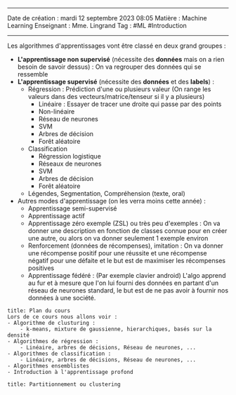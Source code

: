  ---

 Date de création : mardi 12 septembre 2023 08:05
 Matière : Machine Learning
 Enseignant : Mme. Lingrand
 Tag : #ML #Introduction 

---

Les algorithmes d'apprentissages vont être classé en deux grand groupes :
- **L'apprentissage non supervisé** (nécessite des **données** mais on a rien besoin de savoir dessus) : On va regrouper des données qui se ressemble
- **L'apprentissage supervisé** (nécessite des **données** et des **labels**) :
	- Régression : Prédiction d'une ou plusieurs valeur (On range les valeurs dans des vecteurs/matrice/tenseur si il y a plusieurs)
		- Linéaire : Essayer de tracer une droite qui passe par des points
		- Non-linéaire
		- Réseau de neurones
		- SVM
		- Arbres de décision
		- Forêt aléatoire
	- Classification
		- Régression logistique
		- Réseaux de neurones
		- SVM
		- Arbres de décision
		- Forêt aléatoire
	- Légendes, Segmentation, Compréhension (texte, oral)
- Autres modes d'apprentissage (on les verra moins cette année) :
	- Apprentissage semi-supervisé
	- Apprentissage actif
	- Apprentissage zéro exemple (ZSL) ou très peu d'exemples : On va donner une description en fonction de classes connue pour en créer une autre, ou alors on va donner seulement 1 exemple environ
	- Renforcement (données de récompenses), imitation : On va donner une récompense positif pour une réussite et une récompense négatif pour une défaite et le but est de maximiser les récompenses positives
	- Apprentissage fédéré : (Par exemple clavier android) L'algo apprend au fur et à mesure que l'on lui fourni des données en partant d'un réseau de neurones standard, le but est de ne pas avoir à fournir nos données à une société.

```ad-summary
title: Plan du cours
Lors de ce cours nous allons voir :
- Algorithme de clusturing :
	- k-means, mixture de gaussienne, hierarchiques, basés sur la densité
- Algorithmes de régression :
	- Linéaire, arbres de décisions, Réseau de neurones, ...
- Algorithmes de classification :
	- Linéaire, arbres de décisions, Réseau de neurones, ...
- Algorithmes ensemblistes
- Introduction à l'apprentissage profond
```

```ad-important
title: Partitionnement ou clustering


```

 